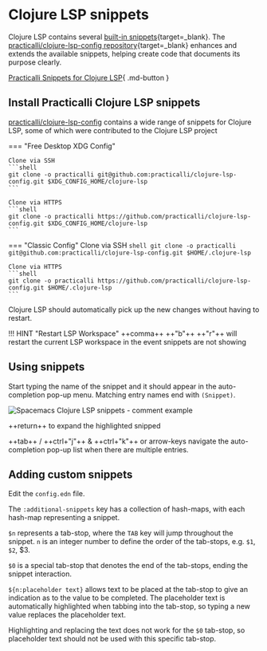 # Clojure LSP snippets

Clojure LSP contains several [built-in snippets](https://clojure-lsp.io/features/#snippets){target=_blank}. The [practicalli/clojure-lsp-config repository](https://github.com/practicalli/clojure-lsp-config){target=_blank} enhances and extends the available snippets, helping create code that documents its purpose clearly.

[Practicalli Snippets for Clojure LSP](https://practical.li/spacemacs/snippets/clojure-lsp/practicalli-snippets.html){ .md-button }


## Install Practicalli Clojure LSP snippets

[practicalli/clojure-lsp-config](https://github.com/practicalli/clojure-lsp-config) contains a wide range of snippets for Clojure LSP, some of which were contributed to the Clojure LSP project

=== "Free Desktop XDG Config"

    Clone via SSH
    ```shell
    git clone -o practicalli git@github.com:practicalli/clojure-lsp-config.git $XDG_CONFIG_HOME/clojure-lsp
    ```

    Clone via HTTPS
    ```shell
    git clone -o practicalli https://github.com/practicalli/clojure-lsp-config.git $XDG_CONFIG_HOME/clojure-lsp
    ```

=== "Classic Config"
    Clone via SSH
    ```shell
    git clone -o practicalli git@github.com:practicalli/clojure-lsp-config.git $HOME/.clojure-lsp
    ```

    Clone via HTTPS
    ```shell
    git clone -o practicalli https://github.com/practicalli/clojure-lsp-config.git $HOME/.clojure-lsp
    ```


Clojure LSP should automatically pick up the new changes without having to restart.

!!! HINT "Restart LSP Workspace"
    ++comma++ ++"b"++ ++"r"++ will restart the current LSP workspace in the event snippets are not showing


## Using snippets

Start typing the name of the snippet and it should appear in the auto-completion pop-up menu.  Matching entry names end with `(Snippet)`.

![Spacemacs Clojure LSP snippets - comment example](https://raw.githubusercontent.com/practicalli/graphic-design/live/editors/spacemacs/screenshots/spacemacs-clojure-lsp-snippets-autocomplete-example-comment.png)

++return++ to expand the highlighted snipped

++tab++ / ++ctrl+"j"++ & ++ctrl+"k"++ or arrow-keys navigate the auto-completion pop-up list when there are multiple entries.



## Adding custom snippets

Edit the `config.edn` file.

The `:additional-snippets` key has a collection of hash-maps, with each hash-map representing a snippet.

`$n` represents a tab-stop, where the `TAB` key will jump throughout the snippet. `n` is an integer number to define the order of the tab-stops, e.g. `$1`, `$2`, $3.

`$0` is a special tab-stop that denotes the end of the tab-stops, ending the snippet interaction.

`${n:placeholder text}` allows text to be placed at the tab-stop to give an indication as to the value to be completed.  The placeholder text is automatically highlighted when tabbing into the tab-stop, so typing a new value replaces the placeholder text.

Highlighting and replacing the text does not work for the `$0` tab-stop, so placeholder text should not be used with this specific tab-stop.
